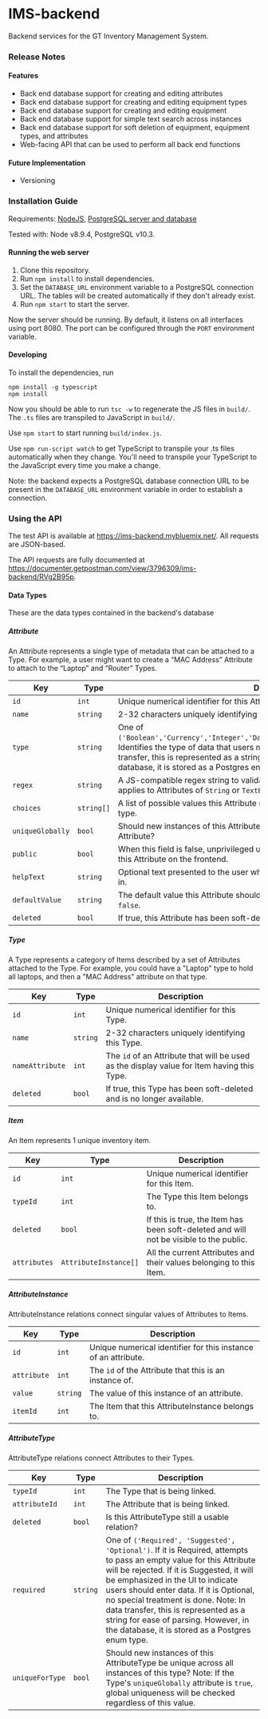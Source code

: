 IMS-backend
====

Backend services for the GT Inventory Management System.

### Release Notes
#### Features
- Back end database support for creating and editing attributes
- Back end database support for creating and editing equipment types
- Back end database support for creating and editing equipment
- Back end database support for simple text search across instances
- Back end database support for soft deletion of equipment, equipment types, and attributes
- Web-facing API that can be used to perform all back end functions
#### Future Implementation
- Versioning

### Installation Guide
Requirements: [NodeJS]("https://nodejs.org/en/"), [PostgreSQL server and database]("https://www.postgresql.org/docs/9.3/static/tutorial-install.html")

Tested with: Node v8.9.4, PostgreSQL v10.3.

#### Running the web server

1. Clone this repository.
2. Run `npm install` to install dependencies.
3. Set the ```DATABASE_URL``` environment variable to a PostgreSQL connection URL. The tables will be created automatically if they don't already exist.
4. Run `npm start` to start the server.

Now the server should be running. By default, it listens on all interfaces using port 8080. The port can be configured through the ```PORT``` environment variable.

#### Developing

To install the dependencies, run 

```
npm install -g typescript
npm install
```

Now you should be able to run ```tsc -w``` to regenerate the JS files in ```build/```. The ```.ts``` files are transpiled to JavaScript in ```build/```. 

Use ```npm start``` to start running ```build/index.js```. 

Use ```npm run-script watch``` to get TypeScript to transpile your .ts files automatically when they change. You'll need to transpile your TypeScript to the JavaScript every time you make a change.

Note: the backend expects a PostgreSQL database connection URL to be present in the ```DATABASE_URL``` environment variable in order to establish a connection.



### Using the API

The test API is available at https://ims-backend.mybluemix.net/. All requests are JSON-based.

The API requests are fully documented at https://documenter.getpostman.com/view/3796309/ims-backend/RVg2B95p.

#### Data Types

These are the data types contained in the backend's database

##### Attribute

An Attribute represents a single type of metadata that can be attached to a Type. For example, a user might want to create a “MAC Address” Attribute to attach to the “Laptop” and “Router” Types.

Key | Type | Description
--- | ---- | -----------
`id` | `int` | Unique numerical identifier for this Attribute.
`name` | `string` | 2-32 characters uniquely identifying this Attribute.
`type` | `string` | One of `('Boolean','Currency','Integer','DateTime','String','Enum','Image','TextBox')`. Identifies the type of data that users may enter into this Attribute. Note: In data transfer, this is represented as a string for ease of parsing. However, in the database, it is stored as a Postgres enum type.
`regex` | `string` | A JS-compatible regex string to validate new instances of this Attribute. Only applies to Attributes of `String` or `TextBox` type.
`choices` | `string[]` | A list of possible values this Attribute may have. Only applies to Attributes of `Enum` type.
`uniqueGlobally` | `bool` | Should new instances of this Attribute be unique across all instances of this Attribute?
`public` | `bool` | When this field is false, unprivileged users will not be able to see the contents of this Attribute on the frontend.
`helpText` | `string` | Optional text presented to the user which will give hints on how to fill this Attribute in.
`defaultValue` | `string` | The default value this Attribute should take. For `Boolean`, this may be either `true` or `false`.
`deleted` | `bool` | If true, this Attribute has been soft-deleted and is no longer available.

##### Type

A Type represents a category of Items described by a set of Attributes attached to the Type. For example, you could have a "Laptop" type to hold all laptops, and then a "MAC Address" attribute on that type.

Key | Type | Description
--- | ---- | -----------
`id` | `int` | Unique numerical identifier for this Type.
`name` | `string` | 2-32 characters uniquely identifying this Type.
`nameAttribute` | `int` | The `id` of an Attribute that will be used as the display value for Item having this Type.
`deleted` | `bool` | If true, this Type has been soft-deleted and is no longer available.

##### Item

An Item represents 1 unique inventory item.

Key | Type | Description
--- | ---- | -----------
`id`| `int` | Unique numerical identifier for this Item.
`typeId` | `int` | The Type this Item belongs to.
`deleted` | `bool` | If this is true, the Item has been soft-deleted and will not be visible to the public.
`attributes` | `AttributeInstance[]` | All the current Attributes and their values belonging to this Item.

##### AttributeInstance

AttributeInstance relations connect singular values of Attributes to Items.

Key | Type | Description
--- | ---- | -----------
`id` | `int` | Unique numerical identifier for this instance of an attribute.
`attribute` | `int` | The `id` of the Attribute that this is an instance of.
`value` | `string` | The value of this instance of an attribute.
`itemId` | `int` | The Item that this AttributeInstance belongs to.

##### AttributeType

AttributeType relations connect Attributes to their Types.

Key | Type | Description
--- | ---- | -----------
`typeId` | `int` | The Type that is being linked.
`attributeId` | `int` | The Attribute that is being linked.
`deleted` | `bool` | Is this AttributeType still a usable relation?
`required` | `string` | One of `('Required', 'Suggested', 'Optional')`. If it is Required, attempts to pass an empty value for this Attribute will be rejected. If it is Suggested, it will be emphasized in the UI to indicate users should enter data. If it is Optional, no special treatment is done. Note: In data transfer, this is represented as a string for ease of parsing. However, in the database, it is stored as a Postgres enum type.
`uniqueForType` | `bool` | Should new instances of this AttributeType be unique across all instances of this type? Note: If the Type's `uniqueGlobally` attribute is `true`, global uniqueness will be checked regardless of this value.